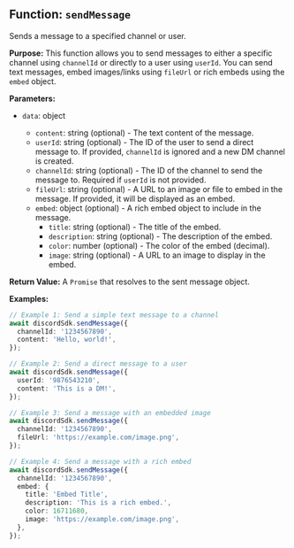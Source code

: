## Function: `sendMessage`

Sends a message to a specified channel or user.

**Purpose:**
This function allows you to send messages to either a specific channel using `channelId` or directly to a user using `userId`. You can send text messages, embed images/links using `fileUrl` or rich embeds using the `embed` object.

**Parameters:**

- `data`: object<MessageSchema>
  - `content`: string (optional) - The text content of the message.
  - `userId`: string (optional) - The ID of the user to send a direct message to. If provided, `channelId` is ignored and a new DM channel is created.
  - `channelId`: string (optional) - The ID of the channel to send the message to. Required if `userId` is not provided.
  - `fileUrl`: string (optional) - A URL to an image or file to embed in the message. If provided, it will be displayed as an embed.
  - `embed`: object (optional) - A rich embed object to include in the message.
    - `title`: string (optional) - The title of the embed.
    - `description`: string (optional) - The description of the embed.
    - `color`: number (optional) - The color of the embed (decimal).
    - `image`: string (optional) - A URL to an image to display in the embed.

**Return Value:**
A `Promise` that resolves to the sent message object.

**Examples:**

```typescript
// Example 1: Send a simple text message to a channel
await discordSdk.sendMessage({
  channelId: '1234567890',
  content: 'Hello, world!',
});

// Example 2: Send a direct message to a user
await discordSdk.sendMessage({
  userId: '9876543210',
  content: 'This is a DM!',
});

// Example 3: Send a message with an embedded image
await discordSdk.sendMessage({
  channelId: '1234567890',
  fileUrl: 'https://example.com/image.png',
});

// Example 4: Send a message with a rich embed
await discordSdk.sendMessage({
  channelId: '1234567890',
  embed: {
    title: 'Embed Title',
    description: 'This is a rich embed.',
    color: 16711680,
    image: 'https://example.com/image.png',
  },
});
```
